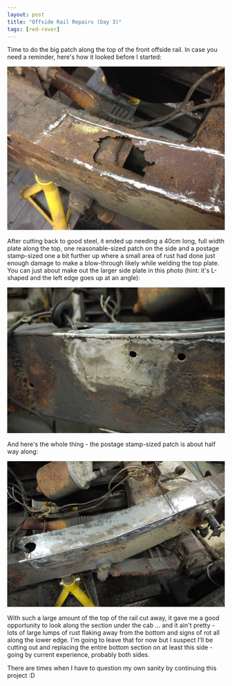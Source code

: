 ```yaml
---
layout: post
title: "Offside Rail Repairs (Day 3)"
tags: [red-rover]
---
```


Time to do the big patch along the top of the front offside rail.  In case you need a reminder, here's how it looked before I started:

![](/images/red-rover/IMG_0129.tn.JPG)

After cutting back to good steel, it ended up needing a 40cm long, full width plate along the top, one reasonable-sized patch on the side and a postage stamp-sized one a bit further up where a small area of rust had done just enough damage to make a blow-through likely while welding the top plate.  You can just about make out the larger side plate in this photo (hint: it's L-shaped and the left edge goes up at an angle):

![](/images/red-rover/P1070639.tn.JPG)

And here's the whole thing - the postage stamp-sized patch is about half way along:

![](/images/red-rover/P1070638.tn.JPG)

With such a large amount of the top of the rail cut away, it gave me a good opportunity to look along the section under the cab ... and it ain't pretty - lots of large lumps of rust flaking away from the bottom and signs of rot all along the lower edge.  I'm going to leave that for now but I suspect I'll be cutting out and replacing the entire bottom section on at least this side - going by current experience, probably both sides.

There are times when I have to question my own sanity by continuing this project :D
